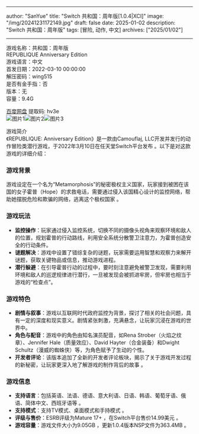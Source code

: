 
---
author: "SanYue"
title: "Switch 共和国：周年版[1.0.4|XCI]"
image: "/img/20241231172149.jpg"
draft: false
date: 2025-01-02
description: "Switch 共和国：周年版"
tags: [冒险, 动作, 中文]
archives: ["2025/01/02"]

---

游戏名称：共和国：周年版   
REPUBLIQUE Anniversary Edition    
游戏语言：中文  
首发日期：2022-03-10 00:00:00  
解压密码：wing515  
是否有金手指：否  
版本：无   
容量：9.4G

[百度网盘](https://pan.baidu.com/s/18QXg5iYrCiToH2S3yQH_ZA) 提取码: hv3e  
![图片1](/img/6c9ab8.jpg)![图片2](/img/51dfd2.jpg)![图片3](/img/d68862.jpg)  

游戏简介  
《REPUBLIQUE: Anniversary Edition》是一款由Camouflaj, LLC开发并发行的动作冒险类潜行游戏，于2022年3月10日在任天堂Switch平台发布 。以下是对这款游戏的详细介绍：

### 游戏背景
游戏设定在一个名为“Metamorphosis”的秘密极权主义国家，玩家接到被困在该国的女子霍普（Hope）的求救电话，需要通过侵入该国精心设计的监控网络，帮助她摆脱危险和欺骗的网络，逃离这个极权国家 。

### 游戏玩法
- **监控操作**：玩家通过侵入监控系统，切换不同的摄像头视角来观察环境和敌人的位置，规划霍普的行动路线，利用安全系统分散警卫注意力，为霍普创造安全的行动条件。
- **谜题解决**：游戏中设置了错综复杂的谜题，玩家需要运用智慧和观察力来解开谜题，获取关键物品或信息，推动游戏进程。
- **潜行躲避**：在引导霍普行动的过程中，要时刻注意避免被警卫发现，需要利用环境和敌人的巡逻规律进行潜行，一旦被发现会被抓进牢房，但牢房也相当于游戏的“检查点”。

### 游戏特色
- **剧情与叙事**：游戏以互联网时代政府监控为背景，探讨了相关的社会问题，具有一定的深度和现实意义。剧情紧张刺激，充满悬念，让玩家沉浸在游戏的世界中。
- **角色与配音**：游戏中的角色由知名演员配音，如Rena Strober（火焰之纹章）、Jennifer Hale（质量效应）、David Hayter（合金装备）和Dwight Schultz（漫威的蜘蛛侠）等，为角色赋予了生动的个性。
- **开发者评论**：该版本追加了全新的开发者评论板块，揭示了关于游戏开发过程的新秘密，让玩家更深入地了解游戏的制作背后的故事 。

### 游戏信息
- **支持语言**：包括英语、法语、德语、意大利语、日语、韩语、葡萄牙语、俄语、简体中文、西班牙语等 。
- **支持模式**：支持TV模式、桌面模式和手持模式 。
- **评级与售价**：ESRB评级为Mature 17+ ，在Switch平台售价14.99美元 。
- **游戏容量**：游戏文件大小为9.05GB ，更新1.0.4版本NSP文件为363.4MB 。
